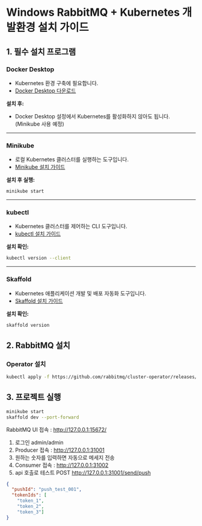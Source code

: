 # Windows RabbitMQ + Kubernetes 개발환경 설치 가이드

## 1. 필수 설치 프로그램

### Docker Desktop
- Kubernetes 환경 구축에 필요합니다.
- [Docker Desktop 다운로드](https://www.docker.com/products/docker-desktop)

**설치 후:**
- Docker Desktop 설정에서 Kubernetes를 활성화하지 않아도 됩니다. (Minikube 사용 예정)

---

### Minikube
- 로컬 Kubernetes 클러스터를 실행하는 도구입니다.
- [Minikube 설치 가이드](https://minikube.sigs.k8s.io/docs/start/)

**설치 후 실행:**
```bash
minikube start
```

---

### kubectl
- Kubernetes 클러스터를 제어하는 CLI 도구입니다.
- [kubectl 설치 가이드](https://kubernetes.io/docs/tasks/tools/install-kubectl/)

**설치 확인:**
```bash
kubectl version --client
```

---

### Skaffold
- Kubernetes 애플리케이션 개발 및 배포 자동화 도구입니다.
- [Skaffold 설치 가이드](https://skaffold.dev/docs/install/)

**설치 확인:**
```bash
skaffold version
```
## 2. RabbitMQ 설치

### Operator 설치
```bash
kubectl apply -f https://github.com/rabbitmq/cluster-operator/releases/latest/download/cluster-operator.yml
```

## 3. 프로젝트 실행
```bash
minikube start
skaffold dev --port-forward
```

RabbitMQ UI 접속 : http://127.0.0.1:15672/
1. 로그인 admin/admin
2. Producer 접속 : http://127.0.0.1:31001
3. 원하는 숫자를 입력하면 자동으로 메세지 전송
4. Consumer 접속 : http://127.0.0.1:31002
5. api 호출로 테스트
POST http://127.0.0.1:31001/send/push
```json
{
  "pushId": "push_test_001",
  "tokenIds": [
    "token_1",
    "token_2",
    "token_3"]
}
```